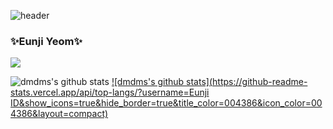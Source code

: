 ![header](https://capsule-render.vercel.app/api?type=waving&color=gradient&customColorList=0,2,2,5,30&height=400&text=Eunji's-Github&animation=fadeIn)
### ✨Eunji Yeom✨
<a href="#" target="_blank"><img src="https://img.shields.io/badge/instagram-E4405F?style=flat-square&logo=Instagram&logoColor=white"/></a>

![dmdms's github stats](https://github-readme-stats.vercel.app/api?username=dmdms&show_icons=true)
[![dmdms's github stats](https://github-readme-stats.vercel.app/api/top-langs/?username=Eunji
ID&show_icons=true&hide_border=true&title_color=004386&icon_color=004386&layout=compact)](https://github.com/dmdms)

<!--
**dmdms/dmdms** is a ✨ _special_ ✨ repository because its `README.md` (this file) appears on your GitHub profile.

Here are some ideas to get you started:

- 🔭 I’m currently working on ...
- 🌱 I’m currently learning ...
- 👯 I’m looking to collaborate on ...
- 🤔 I’m looking for help with ...
- 💬 Ask me about ...
- 📫 How to reach me: ...
- 😄 Pronouns: ...
- ⚡ Fun fact: ...
-->


